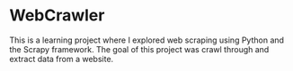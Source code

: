 # WebCrawler
This is a learning project where I explored web scraping using Python and the Scrapy framework. The goal of this project was crawl through and extract data from a website.
